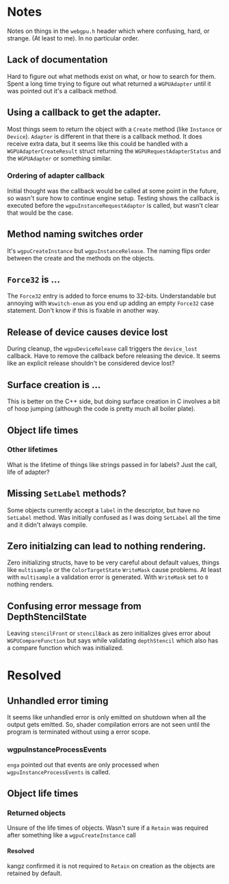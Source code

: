 # Notes

Notes on things in the `webgpu.h` header which where confusing, hard, or
strange. (At least to me). In no particular order.

## Lack of documentation
Hard to figure out what methods exist on what, or how to search for them.
Spent a long time trying to figure out what returned a `WGPUAdapter`
until it was pointed out it's a callback method.

## Using a callback to get the adapter.
Most things seem to return the object with a `Create` method (like
`Instance` or `Device`). `Adapter` is different in that there is a
callback method. It does receive extra data, but it seems like this
could be handled with a `WGPUAdapterCreateResult` struct returning the
`WGPURequestAdapterStatus` and the `WGPUAdapter` or something similar.

### Ordering of adapter callback
Initial thought was the callback would be called at some point in the
future, so wasn't sure how to continue engine setup. Testing shows the
callback is executed before the `wgpuInstanceRequestAdaptor` is called,
but wasn't clear that would be the case.

## Method naming switches order
It's `wgpuCreateInstance` but `wgpuInstanceRelease`. The naming flips
order between the create and the methods on the objects.

## `Force32` is ...
The `Force32` entry is added to force enums to 32-bits. Understandable
but annoying with `Wswitch-enum` as you end up adding an empty `Force32`
case statement. Don't know if this is fixable in another way.

## Release of device causes device lost
During cleanup, the `wgpuDeviceRelease` call triggers the `device_lost`
callback. Have to remove the callback before releasing the device. It
seems like an explicit release shouldn't be considered device lost?

## Surface creation is ...
This is better on the C++ side, but doing surface creation in C involves
a bit of hoop jumping (although the code is pretty much all boiler
plate).

## Object life times
### Other lifetimes
What is the lifetime of things like strings passed in for labels? Just
the call, life of adapter?

## Missing `SetLabel` methods?
Some objects currently accept a `label` in the descriptor, but have no
`SetLabel` method. Was initially confused as I was doing `SetLabel` all
the time and it didn't always compile.

## Zero initialzing can lead to nothing rendering.
Zero initializing structs, have to be very careful about default values, things like `multisample`
or the `ColorTargetState` `WriteMask` cause problems. At least with `multisample` a validation error
is generated. With `WriteMask` set to `0` nothing renders.

## Confusing error message from DepthStencilState
Leaving `stencilFront` or `stencilBack` as zero initializes gives error about `WGPUCompareFunction`
but says while validating `depthStencil` which also has a compare function which was initialized.

# Resolved

## Unhandled error timing
It seems like unhandled error is only emitted on shutdown when all the output gets emitted. So,
shader compilation errors are not seen until the program is terminated without using a error scope.

### wgpuInstanceProcessEvents
`enga` pointed out that events are only processed when `wgpuInstanceProcessEvents` is called.

## Object life times
### Returned objects
Unsure of the life times of objects. Wasn't sure if a `Retain` was
required after something like a `wgpuCreateInstance` call

#### Resolved
kangz confirmed it is not required to `Retain` on creation as the
objects are retained by default.

